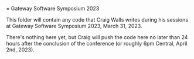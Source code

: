 = Gateway Software Symposium 2023

This folder will contain any code that Craig Walls writes during his sessions
at Gateway Software Symposium 2023, March 31, 2023.

There's nothing here yet, but Craig will push the code here no later than 24
hours after the conclusion of the conference (or roughly 6pm Central, April 2nd,
2023).
